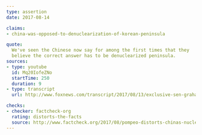 ```yaml
---
type: assertion
date: 2017-08-14

claims:
- china-was-opposed-to-denuclearization-of-korean-peninsula

quote:
  We've seen the Chinese now say for among the first times that they
  believe the correct answer has to be denuclearized peninsula.
sources:
- type: youtube
  id: Mq20IofeZNo
  startTime: 250
  duration: 9
- type: transcript
  url: http://www.foxnews.com/transcript/2017/08/13/exclusive-sen-graham-on-charlottesville-north-korea-and-gop-agenda.html

checks:
- checker: factcheck-org
  rating: distorts-the-facts
  source: http://www.factcheck.org/2017/08/pompeo-distorts-chinas-nuclear-policy/
---
```

